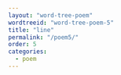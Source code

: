 ```yaml
---
layout: "word-tree-poem"
wordtreeid: "word-tree-poem-5"
title: "line"
permalink: "/poem5/"
order: 5
categories:
  - poem
---
```

<script>
  drawWordTreePoem('word-tree-poem-{{ page.order }}', '{{ page.title }}', 'implicit', 'double', [
    "i wrote the first line",
    "then i wrote the second line",
    "then i wrote the third line",
    "then i wrote the fourth line",
    "then i started copy pasting as a method and wrote the fifth line",
    "the fifth line was the first break, a turning point",
    "a turning point can be another method, like so",
    "so using the last word as the first word delivers, as if by itself, the eighth line",
    "first, second, third, fourth, fifth, sixth, seventh, eighth - these are all line numbers"
  ]);
</script>